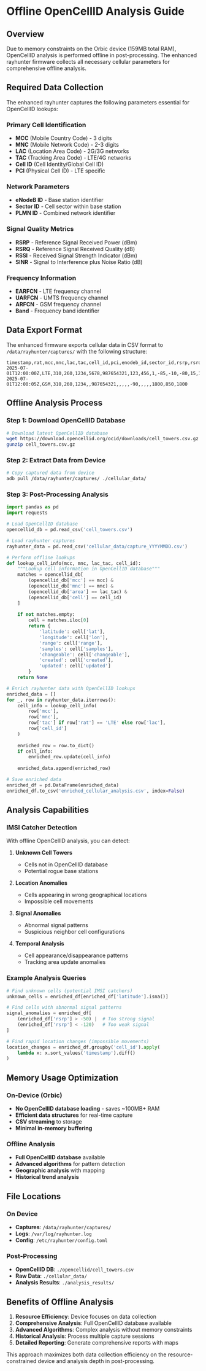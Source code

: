# Offline OpenCellID Analysis Guide

## Overview

Due to memory constraints on the Orbic device (159MB total RAM), OpenCellID analysis is performed offline in post-processing. The enhanced rayhunter firmware collects all necessary cellular parameters for comprehensive offline analysis.

## Required Data Collection

The enhanced rayhunter captures the following parameters essential for OpenCellID lookups:

### Primary Cell Identification
- **MCC** (Mobile Country Code) - 3 digits
- **MNC** (Mobile Network Code) - 2-3 digits  
- **LAC** (Location Area Code) - 2G/3G networks
- **TAC** (Tracking Area Code) - LTE/4G networks
- **Cell ID** (Cell Identity/Global Cell ID)
- **PCI** (Physical Cell ID) - LTE specific

### Network Parameters
- **eNodeB ID** - Base station identifier
- **Sector ID** - Cell sector within base station
- **PLMN ID** - Combined network identifier

### Signal Quality Metrics
- **RSRP** - Reference Signal Received Power (dBm)
- **RSRQ** - Reference Signal Received Quality (dB)
- **RSSI** - Received Signal Strength Indicator (dBm)
- **SINR** - Signal to Interference plus Noise Ratio (dB)

### Frequency Information
- **EARFCN** - LTE frequency channel
- **UARFCN** - UMTS frequency channel
- **ARFCN** - GSM frequency channel
- **Band** - Frequency band identifier

## Data Export Format

The enhanced firmware exports cellular data in CSV format to `/data/rayhunter/captures/` with the following structure:

```csv
timestamp,rat,mcc,mnc,lac,tac,cell_id,pci,enodeb_id,sector_id,rsrp,rsrq,rssi,sinr,earfcn,uarfcn,arfcn,band
2025-07-01T12:00:00Z,LTE,310,260,1234,5678,987654321,123,456,1,-85,-10,-80,15,1900,,,20
2025-07-01T12:00:05Z,GSM,310,260,1234,,987654321,,,,,-90,,,,,1800,850,1800
```

## Offline Analysis Process

### Step 1: Download OpenCellID Database
```bash
# Download latest OpenCellID database
wget https://download.opencellid.org/ocid/downloads/cell_towers.csv.gz
gunzip cell_towers.csv.gz
```

### Step 2: Extract Data from Device
```bash
# Copy captured data from device
adb pull /data/rayhunter/captures/ ./cellular_data/
```

### Step 3: Post-Processing Analysis
```python
import pandas as pd
import requests

# Load OpenCellID database
opencellid_db = pd.read_csv('cell_towers.csv')

# Load rayhunter captures
rayhunter_data = pd.read_csv('cellular_data/capture_YYYYMMDD.csv')

# Perform offline lookups
def lookup_cell_info(mcc, mnc, lac_tac, cell_id):
    """Lookup cell information in OpenCellID database"""
    matches = opencellid_db[
        (opencellid_db['mcc'] == mcc) &
        (opencellid_db['mnc'] == mnc) &
        (opencellid_db['area'] == lac_tac) &
        (opencellid_db['cell'] == cell_id)
    ]
    
    if not matches.empty:
        cell = matches.iloc[0]
        return {
            'latitude': cell['lat'],
            'longitude': cell['lon'],
            'range': cell['range'],
            'samples': cell['samples'],
            'changeable': cell['changeable'],
            'created': cell['created'],
            'updated': cell['updated']
        }
    return None

# Enrich rayhunter data with OpenCellID lookups
enriched_data = []
for _, row in rayhunter_data.iterrows():
    cell_info = lookup_cell_info(
        row['mcc'], 
        row['mnc'], 
        row['tac'] if row['rat'] == 'LTE' else row['lac'],
        row['cell_id']
    )
    
    enriched_row = row.to_dict()
    if cell_info:
        enriched_row.update(cell_info)
    
    enriched_data.append(enriched_row)

# Save enriched data
enriched_df = pd.DataFrame(enriched_data)
enriched_df.to_csv('enriched_cellular_analysis.csv', index=False)
```

## Analysis Capabilities

### IMSI Catcher Detection
With offline OpenCellID analysis, you can detect:

1. **Unknown Cell Towers**
   - Cells not in OpenCellID database
   - Potential rogue base stations

2. **Location Anomalies**
   - Cells appearing in wrong geographical locations
   - Impossible cell movements

3. **Signal Anomalies**
   - Abnormal signal patterns
   - Suspicious neighbor cell configurations

4. **Temporal Analysis**
   - Cell appearance/disappearance patterns
   - Tracking area update anomalies

### Example Analysis Queries

```python
# Find unknown cells (potential IMSI catchers)
unknown_cells = enriched_df[enriched_df['latitude'].isna()]

# Find cells with abnormal signal patterns
signal_anomalies = enriched_df[
    (enriched_df['rsrp'] > -50) |  # Too strong signal
    (enriched_df['rsrp'] < -120)   # Too weak signal
]

# Find rapid location changes (impossible movements)
location_changes = enriched_df.groupby('cell_id').apply(
    lambda x: x.sort_values('timestamp').diff()
)
```

## Memory Usage Optimization

### On-Device (Orbic)
- **No OpenCellID database loading** - saves ~100MB+ RAM
- **Efficient data structures** for real-time capture
- **CSV streaming** to storage
- **Minimal in-memory buffering**

### Offline Analysis
- **Full OpenCellID database** available
- **Advanced algorithms** for pattern detection
- **Geographic analysis** with mapping
- **Historical trend analysis**

## File Locations

### On Device
- **Captures**: `/data/rayhunter/captures/`
- **Logs**: `/var/log/rayhunter.log`
- **Config**: `/etc/rayhunter/config.toml`

### Post-Processing
- **OpenCellID DB**: `./opencellid/cell_towers.csv`
- **Raw Data**: `./cellular_data/`
- **Analysis Results**: `./analysis_results/`

## Benefits of Offline Analysis

1. **Resource Efficiency**: Device focuses on data collection
2. **Comprehensive Analysis**: Full OpenCellID database available
3. **Advanced Algorithms**: Complex analysis without memory constraints
4. **Historical Analysis**: Process multiple capture sessions
5. **Detailed Reporting**: Generate comprehensive reports with maps

This approach maximizes both data collection efficiency on the resource-constrained device and analysis depth in post-processing.
